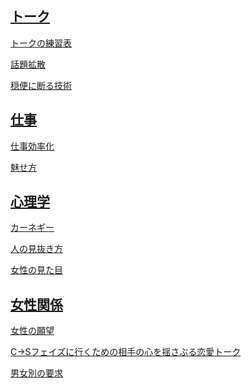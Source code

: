
## [トーク](https://github.com/KetunikuLab/manual/tree/master/020.ヒューマンスキル/010.トーク)

[トークの練習表](https://github.com/KetunikuLab/manual/blob/master/020.ヒューマンスキル/010.トーク/010.トークフレームワーク/トーク(自己鍛錬)の練習表.md)

[話題拡散](https://github.com/KetunikuLab/manual/blob/master/020.ヒューマンスキル/020.トーク/010.トークフレームワーク/話題拡散のテンプレート.md)

[穏便に断る技術](https://github.com/KetunikuLab/manual/blob/master/020.ヒューマンスキル/020.トーク/010.トークフレームワーク/穏便に断る技術.md)


## [仕事](https://github.com/KetunikuLab/manual/tree/master/020.ヒューマンスキル/仕事/効率化)

[仕事効率化](https://github.com/KetunikuLab/manual/blob/master/020.ヒューマンスキル/060.仕事/020.効率化/技術.md)

[魅せ方](https://github.com/KetunikuLab/manual/blob/master/020.ヒューマンスキル/060.仕事/010.セルフブランディング/セルフブランディング.md)

## [心理学](https://github.com/KetunikuLab/manual/tree/master/020.ヒューマンスキル/040.心理学)

[カーネギー](https://github.com/KetunikuLab/manual/blob/master/020.ヒューマンスキル/行動心理学/人を動かす(カーネギー).md)

[人の見抜き方](https://github.com/KetunikuLab/manual/blob/master/020.ヒューマンスキル/行動心理学/人を見抜く.md)

[女性の見た目](https://github.com/KetunikuLab/manual/blob/master/020.ヒューマンスキル/行動心理学/人相心理学.md)

## [女性関係](https://github.com/KetunikuLab/manual/blob/master/020.ヒューマンスキル/恋愛)

[女性の願望](https://github.com/KetunikuLab/manual/blob/master/020.ヒューマンスキル/恋愛/女性の潜在的な願望(テンプレート).md)

[C→Sフェイズに行くための相手の心を揺さぶる恋愛トーク](https://github.com/KetunikuLab/manual/blob/master/020.ヒューマンスキル/恋愛/相手の心を揺さぶる恋愛会話.md)

[男女別の要求](https://github.com/KetunikuLab/manual/blob/master/020.ヒューマンスキル/恋愛/要求.md)

[]()

[]()

[]()

[]()



